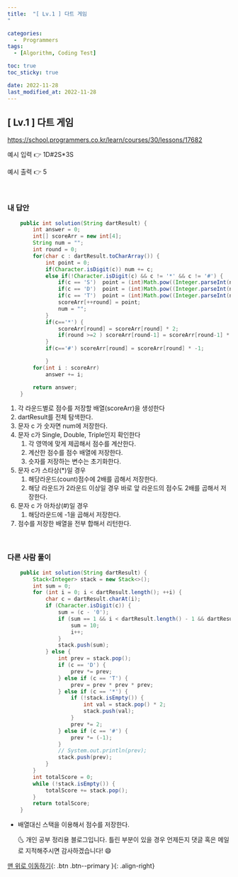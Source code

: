 ```yaml
---
title:  "[ Lv.1 ] 다트 게임
" 

categories:
  -  Programmers
tags:
  - [Algorithm, Coding Test]

toc: true
toc_sticky: true

date: 2022-11-28
last_modified_at: 2022-11-28
---
```



## [ Lv.1 ] 다트 게임



<a>https://school.programmers.co.kr/learn/courses/30/lessons/17682</a>

예시 입력 👉 1D#2S*3S	

예시 출력 👉 5


<br>

### 내 답안


```java
    public int solution(String dartResult) {
        int answer = 0;
        int[] scoreArr = new int[4];
        String num = "";
        int round = 0;
        for(char c : dartResult.toCharArray()) {
            int point = 0;
            if(Character.isDigit(c)) num += c;
            else if(!Character.isDigit(c) && c != '*' && c != '#') {
                if(c == 'S')  point = (int)Math.pow((Integer.parseInt(num)), 1);
                if(c == 'D')  point = (int)Math.pow((Integer.parseInt(num)), 2);
                if(c == 'T')  point = (int)Math.pow((Integer.parseInt(num)), 3);
                scoreArr[++round] = point;
                num = "";
            }
            if(c=='*') {
                scoreArr[round] = scoreArr[round] * 2;
                if(round >=2 ) scoreArr[round-1] = scoreArr[round-1] * 2;
            }
            if(c=='#') scoreArr[round] = scoreArr[round] * -1;

            }
        for(int i : scoreArr) 
            answer += i;

        return answer;
    }
```
1. 각 라운드별로 점수를 저장할 배열(scoreArr)을 생성한다  
2. dartResult를 전체 탐색한다.
3. 문자 c 가 숫자면 num에 저장한다.
4. 문자 c가 Single, Double, Triple인지 확인한다
	1. 각 영역에 맞게 제곱해서 점수를 계산한다.
	2. 계산한 점수를 점수 배열에 저장한다.
	3. 슷자를 저장하는 변수는 초기화한다.
5. 문자 c가 스타상(*)일 경우
	1. 해당라운드(count)점수에 2배를 곱해서 저장한다.
	2. 해당 라운드가 2라운드 이상일 경우 바로 앞 라운드의 점수도 2배를 곱해서 저장한다.
6. 문자 c 가 아차상(#)일 경우
	1. 해당라운드에 -1을 곱해서 저장한다.
7. 점수를 저장한 배열을 전부 합해서 리턴한다.
<br>


### 다른 사람 풀이


```java
    public int solution(String dartResult) {
        Stack<Integer> stack = new Stack<>();
        int sum = 0;
        for (int i = 0; i < dartResult.length(); ++i) {
            char c = dartResult.charAt(i);
            if (Character.isDigit(c)) {
                sum = (c - '0');
                if (sum == 1 && i < dartResult.length() - 1 && dartResult.charAt(i + 1) == '0') {
                    sum = 10;
                    i++;
                }
                stack.push(sum);
            } else {
                int prev = stack.pop();
                if (c == 'D') {
                    prev *= prev;
                } else if (c == 'T') {
                    prev = prev * prev * prev;
                } else if (c == '*') {
                    if (!stack.isEmpty()) {
                        int val = stack.pop() * 2;
                        stack.push(val);
                    }
                    prev *= 2;
                } else if (c == '#') {
                    prev *= (-1);
                }
                // System.out.println(prev);
                stack.push(prev);
            }
        }
        int totalScore = 0;
        while (!stack.isEmpty()) {
            totalScore += stack.pop();
        }
        return totalScore;
    }
```
- 배열대신 스택을 이용해서 점수를 저장한다.



    🌜 개인 공부 정리용 블로그입니다. 틀린 부분이 있을 경우 
    언제든지 댓글 혹은 메일로 지적해주시면 감사하겠습니다! 😄

[맨 위로 이동하기](#){: .btn .btn--primary }{: .align-right}